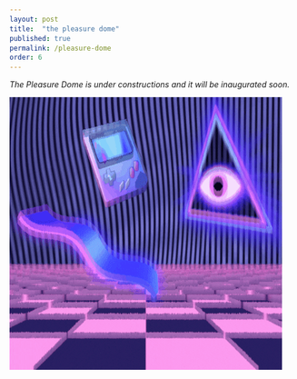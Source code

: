 ```yaml
---
layout: post
title:  "the pleasure dome"
published: true
permalink: /pleasure-dome
order: 6
---
```

*The Pleasure Dome is under constructions and it will be inaugurated soon.*

<img src='/assets/vaporwave.gif'>